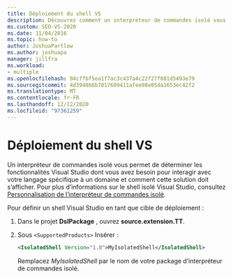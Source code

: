 ```yaml
---
title: Déploiement du shell VS
description: Découvrez comment un interpréteur de commandes isolé vous permet de déterminer les fonctionnalités Visual Studio dont vous avez besoin pour interagir avec votre DSL et comment cette solution doit s’afficher.
ms.custom: SEO-VS-2020
ms.date: 11/04/2016
ms.topic: how-to
author: JoshuaPartlow
ms.author: joshuapa
manager: jillfra
ms.workload:
- multiple
ms.openlocfilehash: 94cffbf5ea1f7ac3c437a4c22f27f881d5493e79
ms.sourcegitcommit: 4d394866b7817689411afee98e85da1653ec42f2
ms.translationtype: MT
ms.contentlocale: fr-FR
ms.lasthandoff: 12/12/2020
ms.locfileid: "97361259"
---
```

# <a name="vs-shell-deployment"></a>Déploiement du shell VS

Un interpréteur de commandes isolé vous permet de déterminer les fonctionnalités Visual Studio dont vous avez besoin pour interagir avec votre langage spécifique à un domaine et comment cette solution doit s’afficher. Pour plus d’informations sur le shell isolé Visual Studio, consultez [Personnalisation de l’interpréteur de commandes isolé](https://visualstudio.microsoft.com/vs/older-downloads/isolated-shell/).

Pour définir un shell Visual Studio en tant que cible de déploiement :

1. Dans le projet **DslPackage** , ouvrez **source.extension.TT**.

2. Sous `<SupportedProducts>` Insérer :

   ```xml
   <IsolatedShell Version="1.0">MyIsolatedShell</IsolatedShell>
   ```

   Remplacez *MyIsolatedShell* par le nom de votre package d’interpréteur de commandes isolé.